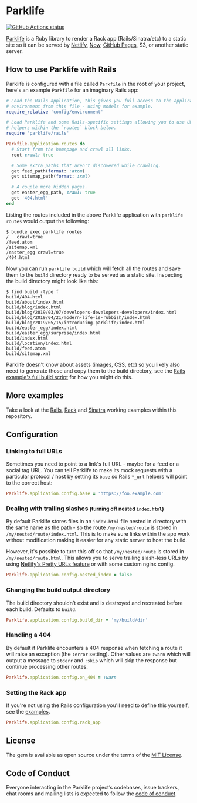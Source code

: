 # Parklife

[![GitHub Actions status](https://github.com/benpickles/parklife/workflows/Tests/badge.svg)](https://github.com/benpickles/parklife)

[Parklife](https://github.com/benpickles/parklife) is a Ruby library to render a Rack app (Rails/Sinatra/etc) to a static site so it can be served by [Netlify](https://www.netlify.com), [Now](https://zeit.co/now), [GitHub Pages](https://pages.github.com), S3, or another static server.

## How to use Parklife with Rails

Parklife is configured with a file called `Parkfile` in the root of your project, here's an example `Parkfile` for an imaginary Rails app:

```ruby
# Load the Rails application, this gives you full access to the application's
# environment from this file - using models for example.
require_relative 'config/environment'

# Load Parklife and some Rails-specific settings allowing you to use URL
# helpers within the `routes` block below.
require 'parklife/rails'

Parkfile.application.routes do
  # Start from the homepage and crawl all links.
  root crawl: true

  # Some extra paths that aren't discovered while crawling.
  get feed_path(format: :atom)
  get sitemap_path(format: :xml)

  # A couple more hidden pages.
  get easter_egg_path, crawl: true
  get '404.html'
end
```

Listing the routes included in the above Parklife application with `parklife routes` would output the following:

```
$ bundle exec parklife routes
/	crawl=true
/feed.atom
/sitemap.xml
/easter_egg	crawl=true
/404.html
```

Now you can run `parklife build` which will fetch all the routes and save them to the `build` directory ready to be served as a static site. Inspecting the build directory might look like this:

```
$ find build -type f
build/404.html
build/about/index.html
build/blog/index.html
build/blog/2019/03/07/developers-developers-developers/index.html
build/blog/2019/04/21/modern-life-is-rubbish/index.html
build/blog/2019/05/15/introducing-parklife/index.html
build/easter_egg/index.html
build/easter_egg/surprise/index.html
build/index.html
build/location/index.html
build/feed.atom
build/sitemap.xml
```

Parklife doesn't know about assets (images, CSS, etc) so you likely also need to generate those and copy them to the build directory, see the [Rails example's full build script](examples/rails/parklife-build) for how you might do this.

## More examples

Take a look at the [Rails](examples/rails/Parkfile), [Rack](examples/rack/Parkfile) and [Sinatra](examples/sinatra/Parkfile) working examples within this repository.

## Configuration

### Linking to full URLs

Sometimes you need to point to a link's full URL - maybe for a feed or a social tag URL. You can tell Parklife to make its mock requests with a particular protocol / host by setting its `base` so Rails `*_url` helpers will point to the correct host:

```ruby
Parklife.application.config.base = 'https://foo.example.com'
```

### Dealing with trailing slashes <small>(turning off nested `index.html`)</small>

By default Parklife stores files in an `index.html` file nested in directory with the same name as the path - so the route `/my/nested/route` is stored in `/my/nested/route/index.html`. This is to make sure links within the app work without modification making it easier for any static server to host the build.

However, it's possible to turn this off so that `/my/nested/route` is stored in `/my/nested/route.html`. This allows you to serve trailing slash-less URLs by using [Netlify's Pretty URLs feature](https://www.netlify.com/docs/redirects/#trailing-slash) or with some custom nginx config.

```ruby
Parklife.application.config.nested_index = false
```

### Changing the build output directory

The build directory shouldn't exist and is destroyed and recreated before each build. Defaults to `build`.

```ruby
Parklife.application.config.build_dir = 'my/build/dir'
```

### Handling a 404

By default if Parklife encounters a 404 response when fetching a route it will raise an exception (the `:error` setting). Other values are `:warn` which will output a message to `stderr` and `:skip` which will skip the response but continue processing other routes.

```ruby
Parklife.application.config.on_404 = :warn
```

### Setting the Rack app

If you're not using the Rails configuration you'll need to define this yourself, see the [examples](examples).

```ruby
Parklife.application.config.rack_app
```

## License

The gem is available as open source under the terms of the [MIT License](https://opensource.org/licenses/MIT).

## Code of Conduct

Everyone interacting in the Parklife project’s codebases, issue trackers, chat rooms and mailing lists is expected to follow the [code of conduct](https://github.com/benpickles/parklife/blob/master/CODE_OF_CONDUCT.md).

